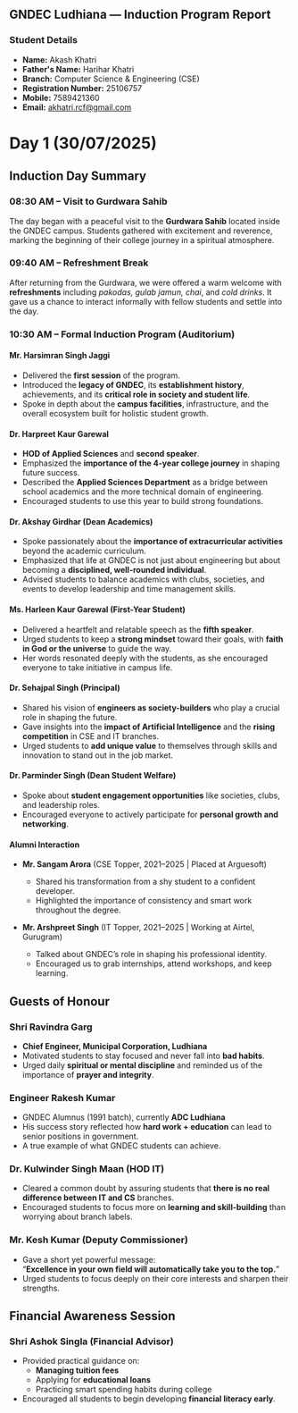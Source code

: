 ##  GNDEC Ludhiana — Induction Program Report
###  Student Details

- **Name:** Akash Khatri 
- **Father's Name:** Harihar Khatri  
- **Branch:** Computer Science & Engineering (CSE)  
- **Registration Number:** 25106757  
- **Mobile:** 7589421360  
- **Email:** akhatri.rcf@gmail.com  

# Day 1 (30/07/2025)
##  Induction Day Summary
### 08:30 AM –  Visit to Gurdwara Sahib  
The day began with a peaceful visit to the **Gurdwara Sahib** located inside the GNDEC campus. Students gathered with excitement and reverence, marking the beginning of their college journey in a spiritual atmosphere.


### 09:40 AM –  Refreshment Break  
After returning from the Gurdwara, we were offered a warm welcome with **refreshments** including *pakodas, gulab jamun, chai*, and *cold drinks*. It gave us a chance to interact informally with fellow students and settle into the day.


### 10:30 AM –  Formal Induction Program (Auditorium)


####  **Mr. Harsimran Singh Jaggi**  
- Delivered the **first session** of the program.  
- Introduced the **legacy of GNDEC**, its **establishment history**, achievements, and its **critical role in society and student life**.  
- Spoke in depth about the **campus facilities**, infrastructure, and the overall ecosystem built for holistic student growth.  


####  **Dr. Harpreet Kaur Garewal**  
- **HOD of Applied Sciences** and **second speaker**.  
- Emphasized the **importance of the 4-year college journey** in shaping future success.  
- Described the **Applied Sciences Department** as a bridge between school academics and the more technical domain of engineering.  
- Encouraged students to use this year to build strong foundations.


####  **Dr. Akshay Girdhar (Dean Academics)**  
- Spoke passionately about the **importance of extracurricular activities** beyond the academic curriculum.  
- Emphasized that life at GNDEC is not just about engineering but about becoming a **disciplined, well-rounded individual**.  
- Advised students to balance academics with clubs, societies, and events to develop leadership and time management skills.


####  **Ms. Harleen Kaur Garewal (First-Year Student)**  
- Delivered a heartfelt and relatable speech as the **fifth speaker**.  
- Urged students to keep a **strong mindset** toward their goals, with **faith in God or the universe** to guide the way.  
- Her words resonated deeply with the students, as she encouraged everyone to take initiative in campus life.


####  **Dr. Sehajpal Singh (Principal)**  
- Shared his vision of **engineers as society-builders** who play a crucial role in shaping the future.  
- Gave insights into the **impact of Artificial Intelligence** and the **rising competition** in CSE and IT branches.  
- Urged students to **add unique value** to themselves through skills and innovation to stand out in the job market.  


####  **Dr. Parminder Singh (Dean Student Welfare)**  
- Spoke about **student engagement opportunities** like societies, clubs, and leadership roles.  
- Encouraged everyone to actively participate for **personal growth and networking**.  


####  **Alumni Interaction**

- **Mr. Sangam Arora** (CSE Topper, 2021–2025 | Placed at Arguesoft)  
  - Shared his transformation from a shy student to a confident developer.  
  - Highlighted the importance of consistency and smart work throughout the degree.

- **Mr. Arshpreet Singh** (IT Topper, 2021–2025 | Working at Airtel, Gurugram)  
  - Talked about GNDEC’s role in shaping his professional identity.  
  - Encouraged us to grab internships, attend workshops, and keep learning.


##  Guests of Honour

###  **Shri Ravindra Garg**  
- **Chief Engineer, Municipal Corporation, Ludhiana**  
- Motivated students to stay focused and never fall into **bad habits**.  
- Urged daily **spiritual or mental discipline** and reminded us of the importance of **prayer and integrity**.


###  **Engineer Rakesh Kumar**  
- GNDEC Alumnus (1991 batch), currently **ADC Ludhiana**  
- His success story reflected how **hard work + education** can lead to senior positions in government.  
- A true example of what GNDEC students can achieve.


###  **Dr. Kulwinder Singh Maan (HOD IT)**  
- Cleared a common doubt by assuring students that **there is no real difference between IT and CS** branches.  
- Encouraged students to focus more on **learning and skill-building** than worrying about branch labels.  


###  **Mr. Kesh Kumar (Deputy Commissioner)**  
- Gave a short yet powerful message:  
  “**Excellence in your own field will automatically take you to the top.**”  
- Urged students to focus deeply on their core interests and sharpen their strengths.


##  Financial Awareness Session

###  **Shri Ashok Singla (Financial Advisor)**  
- Provided practical guidance on:  
  - **Managing tuition fees**  
  - Applying for **educational loans**  
  - Practicing smart spending habits during college  
- Encouraged all students to begin developing **financial literacy early**.
